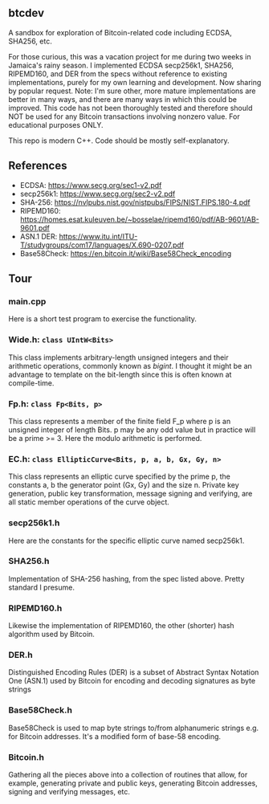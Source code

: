 ## btcdev

A sandbox for exploration of Bitcoin-related code including ECDSA, SHA256, etc.

For those curious, this was a vacation project for me during two weeks in Jamaica's rainy season. 
I implemented ECDSA secp256k1, SHA256, RIPEMD160, and DER from the specs without reference to existing implementations, purely for my own learning and development.
Now sharing by popular request. Note: I'm sure other, more mature implementations are better in many ways, and there are many ways in which this could be improved. 
This code has not been thoroughly tested and therefore should NOT be used for any Bitcoin transactions involving nonzero value. For educational purposes ONLY.

This repo is modern C++. Code should be mostly self-explanatory. 

## References
- ECDSA: https://www.secg.org/sec1-v2.pdf
- secp256k1: https://www.secg.org/sec2-v2.pdf
- SHA-256: https://nvlpubs.nist.gov/nistpubs/FIPS/NIST.FIPS.180-4.pdf
- RIPEMD160: https://homes.esat.kuleuven.be/~bosselae/ripemd160/pdf/AB-9601/AB-9601.pdf
- ASN.1 DER: https://www.itu.int/ITU-T/studygroups/com17/languages/X.690-0207.pdf
- Base58Check: https://en.bitcoin.it/wiki/Base58Check_encoding

## Tour

### main.cpp

Here is a short test program to exercise the functionality.

### Wide.h: `class UIntW<Bits>`

This class implements arbitrary-length unsigned integers and their arithmetic operations, commonly known as _bigint_. 
I thought it might be an advantage to template on the bit-length since this is often known at compile-time. 

### Fp.h: `class Fp<Bits, p>`

This class represents a member of the finite field F_p where p is an unsigned integer of length Bits. p may be any odd value but in practice will be a prime >= 3.
Here the modulo arithmetic is performed.

### EC.h: `class EllipticCurve<Bits, p, a, b, Gx, Gy, n>`
  
This class represents an elliptic curve specified by the prime p, the constants a, b the generator point (Gx, Gy) and the size n. 
Private key generation, public key transformation, message signing and verifying, are all static member operations of the curve object.

### secp256k1.h
  
Here are the constants for the specific elliptic curve named secp256k1.
  
### SHA256.h
  
Implementation of SHA-256 hashing, from the spec listed above. Pretty standard I presume.
  
### RIPEMD160.h
  
Likewise the implementation of RIPEMD160, the other (shorter) hash algorithm used by Bitcoin.
  
### DER.h

Distinguished Encoding Rules (DER) is a subset of Abstract Syntax Notation One (ASN.1) used by Bitcoin for encoding and decoding signatures as byte strings
  
### Base58Check.h
 
Base58Check is used to map byte strings to/from alphanumeric strings e.g. for Bitcoin addresses. It's a modified form of base-58 encoding.
  
### Bitcoin.h
  
Gathering all the pieces above into a collection of routines that allow, for example, generating private and public keys, generating Bitcoin addresses, 
signing and verifying messages, etc.
